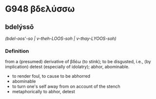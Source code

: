 # G948 βδελύσσω

## bdelýssō

_(bdel-oos'-so | v-theh-LOOS-soh | v-thay-LYOOS-soh)_

### Definition

from a (presumed) derivative of βδέω (to stink); to be disgusted, i.e., (by implication) detest (especially of idolatry); abhor, abominable.

- to render foul, to cause to be abhorred
- abominable
- to turn one's self away from on account of the stench
- metaphorically to abhor, detest

